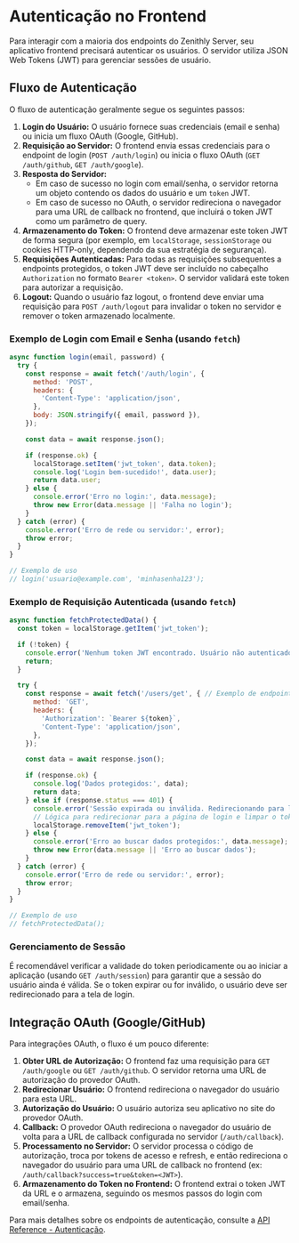 # Autenticação no Frontend

Para interagir com a maioria dos endpoints do Zenithly Server, seu aplicativo frontend precisará autenticar os usuários. O servidor utiliza JSON Web Tokens (JWT) para gerenciar sessões de usuário.

## Fluxo de Autenticação

O fluxo de autenticação geralmente segue os seguintes passos:

1.  **Login do Usuário:** O usuário fornece suas credenciais (email e senha) ou inicia um fluxo OAuth (Google, GitHub).
2.  **Requisição ao Servidor:** O frontend envia essas credenciais para o endpoint de login (`POST /auth/login`) ou inicia o fluxo OAuth (`GET /auth/github`, `GET /auth/google`).
3.  **Resposta do Servidor:**
    *   Em caso de sucesso no login com email/senha, o servidor retorna um objeto contendo os dados do usuário e um `token` JWT.
    *   Em caso de sucesso no OAuth, o servidor redireciona o navegador para uma URL de callback no frontend, que incluirá o token JWT como um parâmetro de query.
4.  **Armazenamento do Token:** O frontend deve armazenar este token JWT de forma segura (por exemplo, em `localStorage`, `sessionStorage` ou cookies HTTP-only, dependendo da sua estratégia de segurança).
5.  **Requisições Autenticadas:** Para todas as requisições subsequentes a endpoints protegidos, o token JWT deve ser incluído no cabeçalho `Authorization` no formato `Bearer <token>`. O servidor validará este token para autorizar a requisição.
6.  **Logout:** Quando o usuário faz logout, o frontend deve enviar uma requisição para `POST /auth/logout` para invalidar o token no servidor e remover o token armazenado localmente.

### Exemplo de Login com Email e Senha (usando `fetch`)

```javascript
async function login(email, password) {
  try {
    const response = await fetch('/auth/login', {
      method: 'POST',
      headers: {
        'Content-Type': 'application/json',
      },
      body: JSON.stringify({ email, password }),
    });

    const data = await response.json();

    if (response.ok) {
      localStorage.setItem('jwt_token', data.token);
      console.log('Login bem-sucedido!', data.user);
      return data.user;
    } else {
      console.error('Erro no login:', data.message);
      throw new Error(data.message || 'Falha no login');
    }
  } catch (error) {
    console.error('Erro de rede ou servidor:', error);
    throw error;
  }
}

// Exemplo de uso
// login('usuario@example.com', 'minhasenha123');
```

### Exemplo de Requisição Autenticada (usando `fetch`)

```javascript
async function fetchProtectedData() {
  const token = localStorage.getItem('jwt_token');

  if (!token) {
    console.error('Nenhum token JWT encontrado. Usuário não autenticado.');
    return;
  }

  try {
    const response = await fetch('/users/get', { // Exemplo de endpoint protegido
      method: 'GET',
      headers: {
        'Authorization': `Bearer ${token}`,
        'Content-Type': 'application/json',
      },
    });

    const data = await response.json();

    if (response.ok) {
      console.log('Dados protegidos:', data);
      return data;
    } else if (response.status === 401) {
      console.error('Sessão expirada ou inválida. Redirecionando para login...');
      // Lógica para redirecionar para a página de login e limpar o token
      localStorage.removeItem('jwt_token');
    } else {
      console.error('Erro ao buscar dados protegidos:', data.message);
      throw new Error(data.message || 'Erro ao buscar dados');
    }
  } catch (error) {
    console.error('Erro de rede ou servidor:', error);
    throw error;
  }
}

// Exemplo de uso
// fetchProtectedData();
```

### Gerenciamento de Sessão

É recomendável verificar a validade do token periodicamente ou ao iniciar a aplicação (usando `GET /auth/session`) para garantir que a sessão do usuário ainda é válida. Se o token expirar ou for inválido, o usuário deve ser redirecionado para a tela de login.

## Integração OAuth (Google/GitHub)

Para integrações OAuth, o fluxo é um pouco diferente:

1.  **Obter URL de Autorização:** O frontend faz uma requisição para `GET /auth/google` ou `GET /auth/github`. O servidor retorna uma URL de autorização do provedor OAuth.
2.  **Redirecionar Usuário:** O frontend redireciona o navegador do usuário para esta URL.
3.  **Autorização do Usuário:** O usuário autoriza seu aplicativo no site do provedor OAuth.
4.  **Callback:** O provedor OAuth redireciona o navegador do usuário de volta para a URL de callback configurada no servidor (`/auth/callback`).
5.  **Processamento no Servidor:** O servidor processa o código de autorização, troca por tokens de acesso e refresh, e então redireciona o navegador do usuário para uma URL de callback no frontend (ex: `/auth/callback?success=true&token=<JWT>`).
6.  **Armazenamento do Token no Frontend:** O frontend extrai o token JWT da URL e o armazena, seguindo os mesmos passos do login com email/senha.

Para mais detalhes sobre os endpoints de autenticação, consulte a [API Reference - Autenticação](/api/auth).